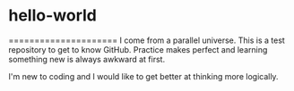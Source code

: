 # hello-world
=====================
I come from a parallel universe.
This is a test repository to get to know GitHub.
Practice makes perfect and learning something new is always awkward at first.

I'm new to coding and I would like to get better at thinking more logically.


